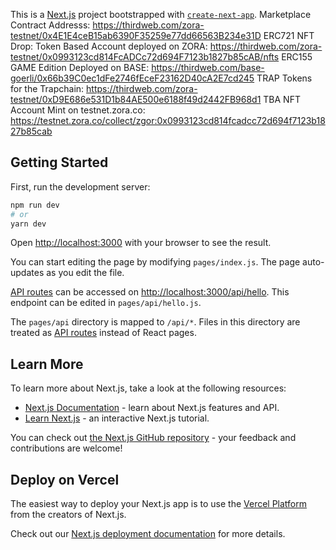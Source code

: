This is a [Next.js](https://nextjs.org/) project bootstrapped with [`create-next-app`](https://github.com/vercel/next.js/tree/canary/packages/create-next-app).
Marketplace Contract Addresss: https://thirdweb.com/zora-testnet/0x4E1E4ceB15ab6390F35259e77dd66563B234e31D
ERC721 NFT Drop: Token Based Account deployed on ZORA: https://thirdweb.com/zora-testnet/0x0993123cd814FcADCc72d694F7123b1827b85cAB/nfts
ERC155 GAME Edition Deployed on BASE: https://thirdweb.com/base-goerli/0x66b39C0ec1dFe2746fEceF23162D40cA2E7cd245
TRAP Tokens for the Trapchain: https://thirdweb.com/zora-testnet/0xD9E686e531D1b84AE500e6188f49d2442FB968d1
TBA NFT Account Mint on testnet.zora.co: https://testnet.zora.co/collect/zgor:0x0993123cd814fcadcc72d694f7123b1827b85cab
## Getting Started

First, run the development server:

```bash
npm run dev
# or
yarn dev
```

Open [http://localhost:3000](http://localhost:3000) with your browser to see the result.

You can start editing the page by modifying `pages/index.js`. The page auto-updates as you edit the file.

[API routes](https://nextjs.org/docs/api-routes/introduction) can be accessed on [http://localhost:3000/api/hello](http://localhost:3000/api/hello). This endpoint can be edited in `pages/api/hello.js`.

The `pages/api` directory is mapped to `/api/*`. Files in this directory are treated as [API routes](https://nextjs.org/docs/api-routes/introduction) instead of React pages.

## Learn More

To learn more about Next.js, take a look at the following resources:

- [Next.js Documentation](https://nextjs.org/docs) - learn about Next.js features and API.
- [Learn Next.js](https://nextjs.org/learn) - an interactive Next.js tutorial.

You can check out [the Next.js GitHub repository](https://github.com/vercel/next.js/) - your feedback and contributions are welcome!

## Deploy on Vercel

The easiest way to deploy your Next.js app is to use the [Vercel Platform](https://vercel.com/new?utm_medium=default-template&filter=next.js&utm_source=create-next-app&utm_campaign=create-next-app-readme) from the creators of Next.js.

Check out our [Next.js deployment documentation](https://nextjs.org/docs/deployment) for more details.
